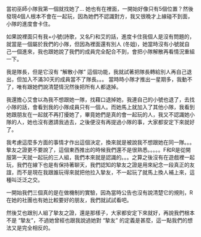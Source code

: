 當初巫師小隊我第一個就找她了... 她也有在裡面，一開始好像只有5個位置？然後發現4個人根本不會在一起玩，因為她們不認識對方，我又很晚才上線碰不到面，小隊的進度會卡住。

如果說裡面只有我+小號(詩歌，又名F)和艾的話，進度卡住我個人是沒有問題的，就當是一個屬於我們的小隊，但因為裡面還有別人 (冬姐)，她當時沒有小號就自己一個進來，我也跟她說了我們的成員完全配合不到，會把小隊解散再看情況重組一下。

我是隊長，但是它沒有 “解散小隊” 這個功能，我就試著把隊長轉給別人再自己退出，但加入不滿30天的成員當不了隊長。。。 當時時小隊才推出一星期多，我動不了，唯有跟她們說清楚情況然後把所有人都退掉。

我還擔心艾會以為我不想跟她一隊，找藉口退掉她，我連自己的小號也退了，去找小隊的話，會看到我的小隊成員只有一個人。而她馬上就加入了其他小隊，我看到她跟朋友在一起就不再打擾她了，畢竟她們是真的會一起玩的人，我又不認識她小隊的人，她也沒有邀請我過去，之後便沒有再提過小隊的事，大家都安定下來就好了。

我考慮這麼多方面的事情才作出這個決定，換來就是被說我不想跟她在同一隊。。。摰友之證更不要說了，這個東西推出的時候我們還不是很熟悉。。。。。F和R是從開服第一天就一起玩的三人組，我們本來就是認識的。。。之算之後沒有在遊戲裡一起玩，我們在線下也是有保持著聊天，我們認知的摯友之證是用來紀念一段真正的友誼，而不是現在我跟誰玩得來就把他拉入摯友，不一起玩了就馬上換人補上來，這種叫泛泛之交。

一開始我們三個真的是在做機制的實驗，因為當時公告也沒有說清楚它的規則，R在她的社團也有她比較要好的朋友，我們就試試看吧。

然後艾也跟別人組了摯友之證，還是那樣子，大家都安定下來就好，再說我們根本不是 “摯友”，不過她曾經也跟我說過她對 “摯友” 的定義是甚麼，這一點我們的想法又是完全相反的。